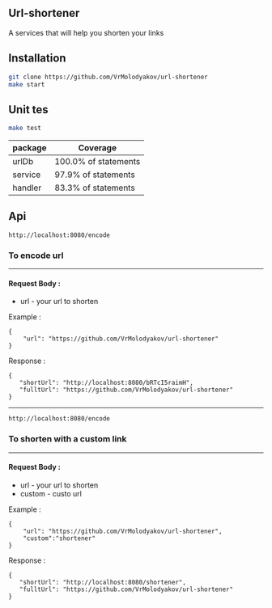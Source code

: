 ## Url-shortener

A services that will help you shorten your links

## Installation


```sh
git clone https://github.com/VrMolodyakov/url-shortener
make start
```

## Unit tes

```sh
make test 
```

| package | Coverage |
| ------ | ------ |
| urlDb  |  100.0% of statements |
| service | 97.9% of statements |
| handler  | 83.3% of statements |


## Api

```
http://localhost:8080/encode
```
### To encode url

------------


#### Request Body :
 - url - your url to shorten

Example :

```
{
    "url": "https://github.com/VrMolodyakov/url-shortener"
}

```
Response :

```
{
   "shortUrl": "http://localhost:8080/bRTcI5raimH",
   "fulltUrl": "https://github.com/VrMolodyakov/url-shortener"
}
```

------------


```
http://localhost:8080/encode
```
### To shorten with a custom link

------------


#### Request Body :
 - url - your url to shorten
 - custom - custo url

Example :

```
{
    "url": "https://github.com/VrMolodyakov/url-shortener",
    "custom":"shortener"
}

```
Response :

```
{
   "shortUrl": "http://localhost:8080/shortener",
   "fulltUrl": "https://github.com/VrMolodyakov/url-shortener"
}
```
